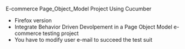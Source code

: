 E-commerce Page_Object_Model Project Using Cucumber

* Firefox version
* Integrate Behavior Driven Devolpement in a Page Object Model e-commerce testing project 
* You have to modify user e-mail to succeed the test suit
